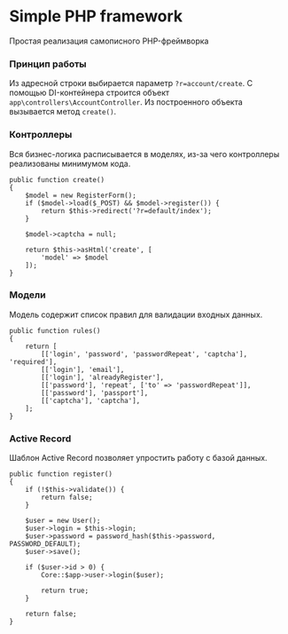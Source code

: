 # Simple PHP framework
Простая реализация самописного PHP-фреймворка

### Принцип работы
Из адресной строки выбирается параметр `?r=account/create`. 
С помощью DI-контейнера строится объект `app\controllers\AccountController`. 
Из построенного объекта вызывается метод `create()`.

### Контроллеры
Вся бизнес-логика расписывается в моделях, из-за чего контроллеры реализованы минимумом кода.
```
public function create()
{
    $model = new RegisterForm();
    if ($model->load($_POST) && $model->register()) {
        return $this->redirect('?r=default/index');
    }

    $model->captcha = null;

    return $this->asHtml('create', [
        'model' => $model
    ]);
}
```

### Модели
Модель содержит список правил для валидации входных данных.
```
public function rules()
{
    return [
        [['login', 'password', 'passwordRepeat', 'captcha'], 'required'],
        [['login'], 'email'],
        [['login'], 'alreadyRegister'],
        [['password'], 'repeat', ['to' => 'passwordRepeat']],
        [['password'], 'passport'],
        [['captcha'], 'captcha'],
    ];
}
```

### Active Record
Шаблон Active Record позволяет упростить работу с базой данных.
```
public function register()
{
    if (!$this->validate()) {
        return false;
    }

    $user = new User();
    $user->login = $this->login;
    $user->password = password_hash($this->password, PASSWORD_DEFAULT);
    $user->save();

    if ($user->id > 0) {
        Core::$app->user->login($user);

        return true;
    }

    return false;
}
```